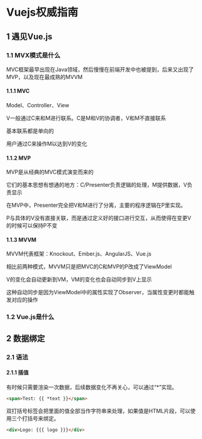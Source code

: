 # Vuejs权威指南

## 1 遇见Vue.js

### 1.1 MVX模式是什么

MVC框架最早出现在Java领域，然后慢慢在前端开发中也被提到，后来又出现了MVP，以及现在最成熟的MVVM

#### 1.1.1 MVC

Model、Controller、View

V一般通过C来和M进行联系。C是M和V的协调者，V和M不直接联系

基本联系都是单向的

用户通过C来操作M以达到V的变化

#### 1.1.2 MVP

MVP是从经典的MVC模式演变而来的

它们的基本思想有想通的地方：C/Presenter负责逻辑的处理，M提供数据，V负责显示

在MVP中，Presenter完全把V和M进行了分离，主要的程序逻辑在P里实现。

P与具体的V没有直接关联，而是通过定义好的接口进行交互，从而使得在变更V的时候可以保持P不变

#### 1.1.3 MVVM

MVVM代表框架：Knockout、Ember.js、AngularJS、Vue.js

相比前两种模式，MVVM只是把MVC的C和MVP的P改成了ViewModel

V的变化会自动更新到VM，VM的变化也会自动同步到V上显示

这种自动同步是因为ViewModel中的属性实现了Observer，当属性变更时都能触发对应的操作

### 1.2 Vue.js是什么

<!-- 介绍Vue，以及与其他框架的区别，没有详细看 -->

## 2 数据绑定

### 2.1 语法

#### 2.1.1 插值

有时候只需要渲染一次数据，后续数据变化不再关心，可以通过“*”实现。

```html
<span>Test: {{ *text }}</span>
```

双打括号标签会把里面的值全部当作字符串来处理，如果值是HTML片段，可以使用三个打括号来绑定。

```html
<div>Logo: {{{ logo }}}</div>
```

